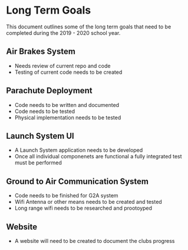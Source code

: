 # Long Term Goals
This document outlines some of the long term goals that need to be completed during the 2019 - 2020 school year.

## Air Brakes System
- Needs review of current repo and code
- Testing of current code needs to be created

## Parachute Deployment
- Code needs to be written and documented
- Code needs to be tested 
- Physical implementation needs to be tested

## Launch System UI
- A Launch System application needs to be developed
- Once all individual componenets are functional a fully integrated test must be performed

## Ground to Air Communication System
- Code needs to be finished for G2A system
- Wifi Antenna or other means needs to be created and tested
- Long range wifi needs to be researched and prootoyped

## Website
- A website will need to be created to document the clubs progress


